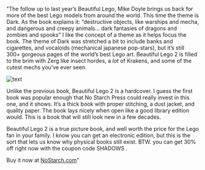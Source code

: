 "The follow up to last year’s Beautiful Lego, Mike Doyle brings us back for more of the best Lego models from around the world.  This time the theme is Dark. As the book explains it: “destructive objects, like warships and mecha, and dangerous and creepy animals… dark fantasies of dragons and zombies and spooks”  I like the concept of a theme as it helps focus the book.  The theme of Dark was stretched a bit to include banks and cigarettes, and vocaloids (mechanical japanese pop-stars), but it’s still 300+ gorgeous pages of the world’s best Lego art.  Beautiful Lego 2 is filled to the brim with Zerg like insect hordes, a *lot* of Krakens, and some of the cutest mechs you’ve ever seen.




![text](http://joshondesign.com/images/56563_blego2_022-023.png)

Unlike the previous book, Beautiful Lego 2 is a hardcover. I guess the first book was popular enough that No Starch Press could really invest in this one, and it shows. It’s a thick book with proper stitching, a dust jacket, and quality paper.  The book lays nicely when open like a good library edition would.  This is a book that will still look new in a few decades.

Beautiful Lego 2 is a true picture book, and well worth the price for the Lego fan in your family. I know you can get an electronic edition, but this is the sort that lets us know why physical books still exist.  BTW. you can get 30% off right now with the coupon code SHADOWS .

Buy it now at [NoStarch.com](http://www.nostarch.com/beautifullego2)"